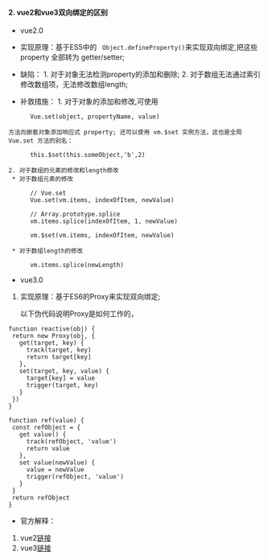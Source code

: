 #### 2. vue2和vue3双向绑定的区别

  * vue2.0  
  
   * 实现原理：基于ES5中的 ` Object.defineProperty()`来实现双向绑定,把这些 property 全部转为 getter/setter;

   * 缺陷：
    1. 对于对象无法检测property的添加和删除; 
    2. 对于数组无法通过索引修改数组项，无法修改数组length; 
   
   * 补救措施：
    1. 对于对象的添加和修改,可使用 

``` 
      Vue.set(object, propertyName, value) 
``` 

    方法向嵌套对象添加响应式 property; 还可以使用 vm.$set 实例方法，这也是全局 Vue.set 方法的别名： 

``` 
      this.$set(this.someObject,'b',2)
``` 

    2. 对于数组的元素的修改和length修改 
     * 对于数组元素的修改 

``` 
      // Vue.set
      Vue.set(vm.items, indexOfItem, newValue) 

      // Array.prototype.splice
      vm.items.splice(indexOfItem, 1, newValue) 

      vm.$set(vm.items, indexOfItem, newValue)
``` 

     * 对于数组length的修改 

``` 
      vm.items.splice(newLength)
``` 


   
  * vue3.0  

   1. 实现原理：基于ES6的Proxy来实现双向绑定; 

      以下伪代码说明Proxy是如何工作的， 

   ``` 
   function reactive(obj) {
    return new Proxy(obj, {
      get(target, key) {
        track(target, key)
        return target[key]
      },
      set(target, key, value) {
        target[key] = value
        trigger(target, key)
      }
    })
  }

  function ref(value) {
    const refObject = {
      get value() {
        track(refObject, 'value')
        return value
      },
      set value(newValue) {
        value = newValue
        trigger(refObject, 'value')
      }
    }
    return refObject
  }
  ``` 

  * 官方解释： 
    
   1. vue2[链接](https://cn.vuejs.org/v2/guide/reactivity.html) 
   2. vue3[链接](https://v3.cn.vuejs.org/guide/reactivity.html) 